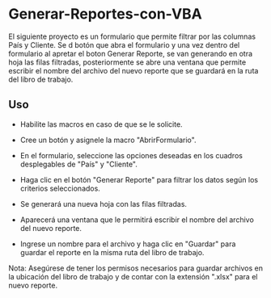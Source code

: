 # Generar-Reportes-con-VBA
El siguiente proyecto es un formulario que permite filtrar por las columnas País y Cliente. Se d botón que abra el formulario y una vez dentro del formulario al apretar el boton Generar Reporte, se van generando en otra hoja las filas filtradas, posteriormente se abre una ventana que permite escribir el nombre del archivo del nuevo reporte que se guardará en la ruta del libro de trabajo.

## Uso
- Habilite las macros en caso de que se le solicite.

- Cree un botón y asignele la macro "AbrirFormulario".

- En el formulario, seleccione las opciones deseadas en los cuadros desplegables de "País" y "Cliente".

- Haga clic en el botón "Generar Reporte" para filtrar los datos según los criterios seleccionados.

- Se generará una nueva hoja con las filas filtradas.

- Aparecerá una ventana que le permitirá escribir el nombre del archivo del nuevo reporte.

- Ingrese un nombre para el archivo y haga clic en "Guardar" para guardar el reporte en la misma ruta del libro de trabajo.

Nota: Asegúrese de tener los permisos necesarios para guardar archivos en la ubicación del libro de trabajo y de contar con la extensión ".xlsx" para el nuevo reporte.
